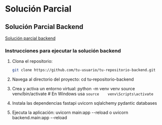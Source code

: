 # Solución Parcial

## Solución Parcial Backend

[Solución parcial backend](https://github.com/tu-usuario/tu-repositorio-backend)

### Instrucciones para ejecutar la solución backend

1. Clona el repositorio:
   ```sh
   git clone https://github.com/tu-usuario/tu-repositorio-backend.git
2. Navega al directorio del proyecto:
   cd tu-repositorio-backend

3. Crea y activa un entorno virtual:
   python -m venv venv
   source venv/bin/activate  # En Windows usa `source   
   venv\Scripts\activate`

4. Instala las dependencias
   fastapi
   uvicorn
   sqlalchemy
   pydantic
   databases

5. Ejecuta la aplicación:
   uvicorn main:app --reload o uvicorn backend.main:app --reload
